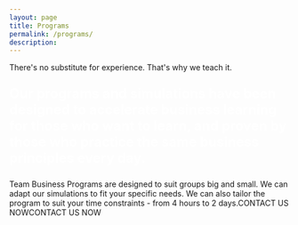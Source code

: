 ```yaml
---
layout: page
title: Programs
permalink: /programs/
description:
---
```

There's no substitute for experience.
That's why we teach it.
<p style="color: #fff; font-size: 24px;"><strong style="color: #fff;">Our programs and simulations have been designed to accelerate business learning for those who want to learn, and proven by those who practice the same business principles every day.</strong></p>
Team Business Programs are designed to suit groups big and small. We can adapt our simulations to fit your specific needs. We can also tailor the program to suit your time constraints - from 4 hours to 2 days.CONTACT US NOWCONTACT US NOW
